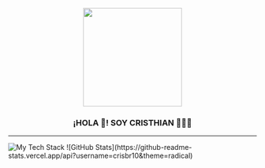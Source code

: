 <p align="center" width="300">
   <img align="center" width="200" src="https://user-images.githubusercontent.com/120913427/229366680-034ead22-3abe-40d0-a74c-0cf48043dee5.png" />
   <h3 align="center">¡HOLA 👋! SOY CRISTHIAN 👨🏻‍💻</h3>
</p>
<hr>
<img src="https://github-readme-tech-stack.vercel.app/api/cards?borderRadius=5.3&showBorder=false&lineCount=2&theme=facebook&gap=11&hideBg=true&line1=html5,html,ff0505;css3,css,0335fc;bootstrap,bootstrap,c800ff;&line2=javascript,javascript,fbff00;git,git,ff8800;github,github,ffffff;" alt="My Tech Stack" />
![GitHub Stats](https://github-readme-stats.vercel.app/api?username=crisbr10&theme=radical)

